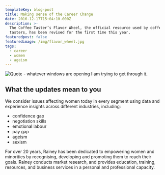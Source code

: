 ```yaml
---
templateKey: blog-post
title: Making sense of the Career Change
date: 2016-12-17T15:04:10.000Z
description: >-
  The Coffee Taster’s Flavor Wheel, the official resource used by coffee
  tasters, has been revised for the first time this year.
featuredpost: false
featuredimage: /img/flavor_wheel.jpg
tags:
  - career
  - women
  - ageism
---
```

![Quote - whatever windows are opening I am trying to get through it.](/img/encouragement.jpeg)



## What the updates mean to you

 We consider issues affecting women today in every segment using data and experience insights across different industries, including:

* confidence gap
* negotiation skills
* emotional labour
* pay gap
* ageism
* sexism

For over 20 years, Rainey has been dedicated to empowering women and minorities  by recognising, developing and promoting them to reach their goals. Rainey conducts market research, and provides education, training, resources, and business services in a personal and professional capacity.
